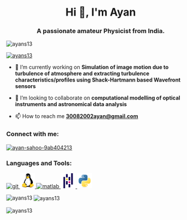 <h1 align="center">Hi 👋, I'm Ayan</h1>
<h3 align="center">A passionate amateur Physicist from India.</h3>

<p align="left"> <img src="https://komarev.com/ghpvc/?username=ayans13&label=Profile%20views&color=0e75b6&style=flat" alt="ayans13" /> </p>

<p align="left"> <a href="https://github.com/ryo-ma/github-profile-trophy"><img src="https://github-profile-trophy.vercel.app/?username=ayans13" alt="ayans13" /></a> </p>

- 🔭 I’m currently working on **Simulation of image motion due to turbulence of atmosphere and extracting turbulence characteristics/profiles using Shack-Hartmann based Wavefront sensors**

- 👯 I’m looking to collaborate on **computational modelling of optical instruments and astronomical data analysis**

- 📫 How to reach me **30082002ayan@gmail.com**

<h3 align="left">Connect with me:</h3>
<p align="left">
<a href="https://linkedin.com/in/ayan-sahoo-9ab404213" target="blank"><img align="center" src="https://raw.githubusercontent.com/rahuldkjain/github-profile-readme-generator/master/src/images/icons/Social/linked-in-alt.svg" alt="ayan-sahoo-9ab404213" height="30" width="40" /></a>
</p>

<h3 align="left">Languages and Tools:</h3>
<p align="left"> <a href="https://git-scm.com/" target="_blank" rel="noreferrer"> <img src="https://www.vectorlogo.zone/logos/git-scm/git-scm-icon.svg" alt="git" width="40" height="40"/> </a> <a href="https://www.linux.org/" target="_blank" rel="noreferrer"> <img src="https://raw.githubusercontent.com/devicons/devicon/master/icons/linux/linux-original.svg" alt="linux" width="40" height="40"/> </a> <a href="https://www.mathworks.com/" target="_blank" rel="noreferrer"> <img src="https://upload.wikimedia.org/wikipedia/commons/2/21/Matlab_Logo.png" alt="matlab" width="40" height="40"/> </a> <a href="https://pandas.pydata.org/" target="_blank" rel="noreferrer"> <img src="https://raw.githubusercontent.com/devicons/devicon/2ae2a900d2f041da66e950e4d48052658d850630/icons/pandas/pandas-original.svg" alt="pandas" width="40" height="40"/> </a> <a href="https://www.python.org" target="_blank" rel="noreferrer"> <img src="https://raw.githubusercontent.com/devicons/devicon/master/icons/python/python-original.svg" alt="python" width="40" height="40"/> </a> </p>

<p><img align="left" src="https://github-readme-stats.vercel.app/api/top-langs?username=ayans13&show_icons=true&locale=en&layout=compact" alt="ayans13" /></p>

<p>&nbsp;<img align="center" src="https://github-readme-stats.vercel.app/api?username=ayans13&show_icons=true&locale=en" alt="ayans13" /></p>

<p><img align="center" src="https://github-readme-streak-stats.herokuapp.com/?user=ayans13&" alt="ayans13" /></p>
